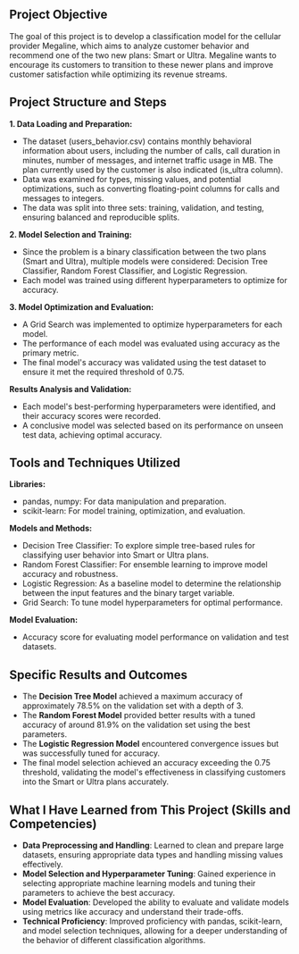 ## Project Objective

The goal of this project is to develop a classification model for the cellular provider Megaline, which aims to analyze customer behavior and recommend one of the two new plans: Smart or Ultra. Megaline wants to encourage its customers to transition to these newer plans and improve customer satisfaction while optimizing its revenue streams.

## Project Structure and Steps

**1. Data Loading and Preparation:**

- The dataset (users_behavior.csv) contains monthly behavioral information about users, including the number of calls, call duration in minutes, number of messages, and internet traffic usage in MB. The plan currently used by the customer is also indicated (is_ultra column).
- Data was examined for types, missing values, and potential optimizations, such as converting floating-point columns for calls and messages to integers.
- The data was split into three sets: training, validation, and testing, ensuring balanced and reproducible splits.

**2. Model Selection and Training:**

- Since the problem is a binary classification between the two plans (Smart and Ultra), multiple models were considered: Decision Tree Classifier, Random Forest Classifier, and Logistic Regression.
- Each model was trained using different hyperparameters to optimize for accuracy.

**3. Model Optimization and Evaluation:**

- A Grid Search was implemented to optimize hyperparameters for each model.
- The performance of each model was evaluated using accuracy as the primary metric.
- The final model's accuracy was validated using the test dataset to ensure it met the required threshold of 0.75.

**Results Analysis and Validation:**

- Each model's best-performing hyperparameters were identified, and their accuracy scores were recorded.
- A conclusive model was selected based on its performance on unseen test data, achieving optimal accuracy.


## Tools and Techniques Utilized

**Libraries:**
- pandas, numpy: For data manipulation and preparation.
- scikit-learn: For model training, optimization, and evaluation.

**Models and Methods:**
- Decision Tree Classifier: To explore simple tree-based rules for classifying user behavior into Smart or Ultra plans.
- Random Forest Classifier: For ensemble learning to improve model accuracy and robustness.
- Logistic Regression: As a baseline model to determine the relationship between the input features and the binary target variable.
- Grid Search: To tune model hyperparameters for optimal performance.

**Model Evaluation:**

- Accuracy score for evaluating model performance on validation and test datasets.


## Specific Results and Outcomes

- The **Decision Tree Model** achieved a maximum accuracy of approximately 78.5% on the validation set with a depth of 3.
- The **Random Forest Model** provided better results with a tuned accuracy of around 81.9% on the validation set using the best parameters.
- The **Logistic Regression Model** encountered convergence issues but was successfully tuned for accuracy.
- The final model selection achieved an accuracy exceeding the 0.75 threshold, validating the model's effectiveness in classifying customers into the Smart or Ultra plans accurately.

## What I Have Learned from This Project (Skills and Competencies)

- **Data Preprocessing and Handling**: Learned to clean and prepare large datasets, ensuring appropriate data types and handling missing values effectively.
- **Model Selection and Hyperparameter Tuning**: Gained experience in selecting appropriate machine learning models and tuning their parameters to achieve the best accuracy.
- **Model Evaluation**: Developed the ability to evaluate and validate models using metrics like accuracy and understand their trade-offs.
- **Technical Proficiency**: Improved proficiency with pandas, scikit-learn, and model selection techniques, allowing for a deeper understanding of the behavior of different classification algorithms.